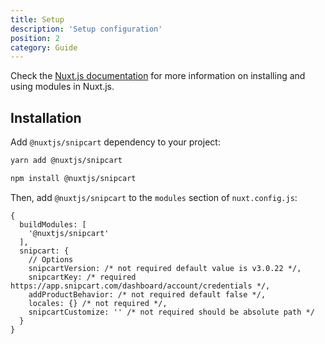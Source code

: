 ```yaml
---
title: Setup
description: 'Setup configuration'
position: 2
category: Guide
---
```


Check the [Nuxt.js documentation](https://nuxtjs.org/guides/configuration-glossary/configuration-modules) for more information on installing and using modules in Nuxt.js.

## Installation

Add `@nuxtjs/snipcart` dependency to your project:

<code-group>
  <code-block label="Yarn" active>

  ```bash
  yarn add @nuxtjs/snipcart
  ```

  </code-block>
  <code-block label="NPM">

  ```bash
  npm install @nuxtjs/snipcart
  ```

  </code-block>
</code-group>

Then, add `@nuxtjs/snipcart` to the `modules` section of `nuxt.config.js`:

```js[nuxt.config.js]
{
  buildModules: [
    '@nuxtjs/snipcart'
  ],
  snipcart: {
    // Options
    snipcartVersion: /* not required default value is v3.0.22 */,
    snipcartKey: /* required https://app.snipcart.com/dashboard/account/credentials */,
    addProductBehavior: /* not required default false */,
    locales: {} /* not required */,
    snipcartCustomize: '' /* not required should be absolute path */
  }
}
```
